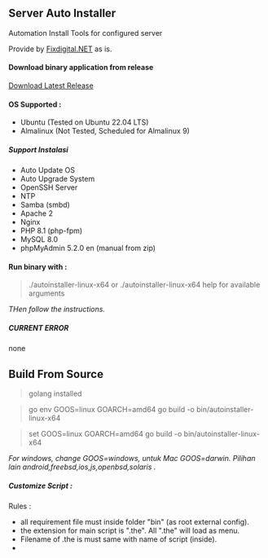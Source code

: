 ## Server Auto Installer
Automation Install Tools for configured server 

Provide by [Fixdigital.NET](http://fixdigital.net) as is. 

#### Download binary application from release
[Download Latest Release](../../releases)

#### OS Supported :
- Ubuntu (Tested on Ubuntu 22.04 LTS)
- Almalinux (Not Tested, Scheduled for Almalinux 9)

##### Support Instalasi
- Auto Update OS
- Auto Upgrade System
- OpenSSH Server
- NTP
- Samba (smbd)
- Apache 2
- Nginx
- PHP 8.1 (php-fpm)
- MySQL 8.0
- phpMyAdmin 5.2.0 en (manual from zip)

#### Run binary with :

> ./autoinstaller-linux-x64
or
> ./autoinstaller-linux-x64 help
for available arguments

_THen follow the instructions._


##### CURRENT ERROR
none


## Build From Source
> golang installed

> go env GOOS=linux GOARCH=amd64 go build -o bin/autoinstaller-linux-x64

> set GOOS=linux GOARCH=amd64 go build -o bin/autoinstaller-linux-x64

_For windows, change GOOS=windows, untuk Mac GOOS=darwin. Pilihan lain android,freebsd,ios,js,openbsd,solaris ._



##### Customize Script :
Rules :
- all requirement file must inside folder "bin" (as root external config).
- the extension for main script is ".the". All ".the" will load as menu.
- Filename of .the is must same with name of script (inside).
- 

